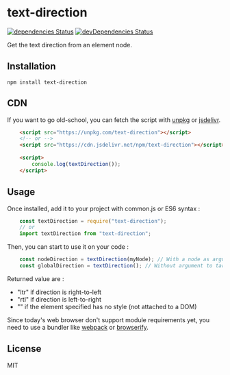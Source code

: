 # text-direction
[![dependencies Status](https://david-dm.org/pencil-js/text-direction/status.svg)](https://david-dm.org/pencil-js/text-direction)
[![devDependencies Status](https://david-dm.org/pencil-js/text-direction/dev-status.svg)](https://david-dm.org/pencil-js/text-direction?type=dev)

Get the text direction from an element node.

## Installation

    npm install text-direction


## CDN

If you want to go old-school, you can fetch the script with [unpkg](https://unpkg.com/) or [jsdelivr](https://www.jsdelivr.com/).

```html
    <script src="https://unpkg.com/text-direction"></script>
    <!-- or -->
    <script src="https://cdn.jsdelivr.net/npm/text-direction"></script>
    
    <script>
        console.log(textDirection());
    </script>
```


## Usage

Once installed, add it to your project with common.js or ES6 syntax :

```js
    const textDirection = require("text-direction");
    // or
    import textDirection from "text-direction";
```

Then, you can start to use it on your code :

```js
    const nodeDirection = textDirection(myNode); // With a node as argument for its specific direction
    const globalDirection = textDirection(); // Without argument to target <body>
```

Returned value are :
 * "ltr" if direction is right-to-left
 * "rtl" if direction is left-to-right
 * "" if the element specified has no style (not attached to a DOM)

Since today's web browser don't support module requirements yet, you need to use a bundler like [webpack](https://webpack.js.org/) or [browserify](http://browserify.org/).

## License

MIT
